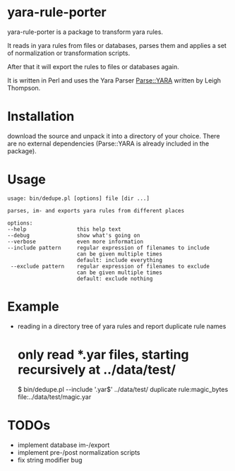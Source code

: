 # yara-rule-porter

yara-rule-porter is a package to transform yara rules.

It reads in yara rules from files or databases, parses them and applies a set of normalization or transformation scripts.

After that it will export the rules to files or databases again.

It is written in Perl and uses the Yara Parser [Parse::YARA](http://search.cpan.org/~moofu/Parse-YARA-0.02/lib/Parse/YARA.pm) written by Leigh Thompson.

# Installation

download the source and unpack it into a directory of your choice.  There are no external dependencies (Parse::YARA is already included in the package).

# Usage
	usage: bin/dedupe.pl [options] file [dir ...]
	
	parses, im- and exports yara rules from different places
	
	options:
	--help                this help text
	--debug               show what's going on
	--verbose             even more information
	--include pattern     regular expression of filenames to include
	                      can be given multiple times
	                      default: include everything
	 --exclude pattern    regular expression of filenames to exclude
	                      can be given multiple times
	                      default: exclude nothing

# Example

* reading in a directory tree of yara rules and report duplicate rule names

    # only read *.yar files, starting recursively at ../data/test/
    $ bin/dedupe.pl --include '\.yar$' ../data/test/
    duplicate rule:magic_bytes file:../data/test/magic.yar

# TODOs
* implement database im-/export
* implement pre-/post normalization scripts
* fix string modifier bug
